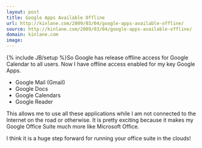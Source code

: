 ```yaml
---
layout: post
title: Google Apps Available Offline
url: http://kinlane.com/2009/03/04/google-apps-available-offline/
source: http://kinlane.com/2009/03/04/google-apps-available-offline/
domain: kinlane.com
image: 
---
```

{% include JB/setup %}So Google has release offline access for Google Calendar to all users. Now I have offline access enabled for my key Google Apps.
<ul class="mainlist">
	<li>Google Mail (Gmail)</li>
	<li>Google Docs</li>
	<li>Google Calendars</li>
	<li>Google Reader</li>
</ul>
This allows me to use all these applications while I am not connected to the Internet on the road or otherwise. It is pretty exciting because it makes my Google Office Suite much more like Microsoft Office.<p></p>
I think it is a huge step forward for running your office suite in the clouds!
